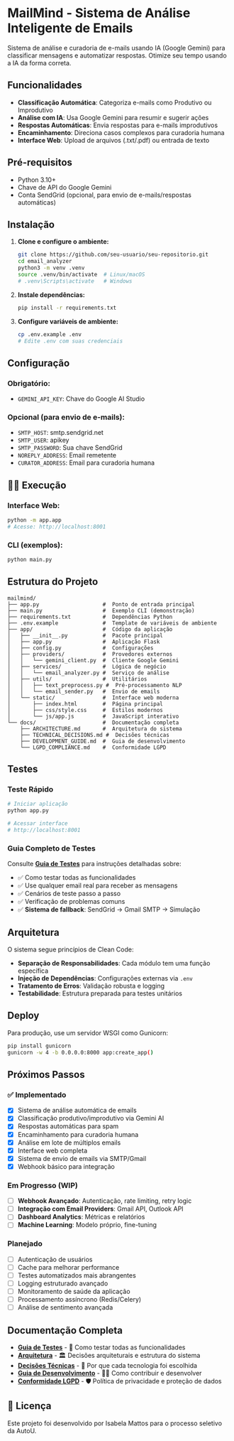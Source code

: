 # MailMind - Sistema de Análise Inteligente de Emails

Sistema de análise e curadoria de e-mails usando IA (Google Gemini) para classificar mensagens e automatizar respostas. Otimize seu tempo usando a IA da forma correta.

## Funcionalidades

- **Classificação Automática**: Categoriza e-mails como Produtivo ou Improdutivo
- **Análise com IA**: Usa Google Gemini para resumir e sugerir ações
- **Respostas Automáticas**: Envia respostas para e-mails improdutivos
- **Encaminhamento**: Direciona casos complexos para curadoria humana
- **Interface Web**: Upload de arquivos (.txt/.pdf) ou entrada de texto

## Pré-requisitos

- Python 3.10+
- Chave de API do Google Gemini
- Conta SendGrid (opcional, para envio de e-mails/respostas automáticas)

## Instalação

1. **Clone e configure o ambiente:**

   ```bash
   git clone https://github.com/seu-usuario/seu-repositorio.git
   cd email_analyzer
   python3 -m venv .venv
   source .venv/bin/activate  # Linux/macOS
   # .venv\Scripts\activate   # Windows
   ```

2. **Instale dependências:**

   ```bash
   pip install -r requirements.txt
   ```

3. **Configure variáveis de ambiente:**
   ```bash
   cp .env.example .env
   # Edite .env com suas credenciais
   ```

## Configuração

### Obrigatório:

- `GEMINI_API_KEY`: Chave do Google AI Studio

### Opcional (para envio de e-mails):

- `SMTP_HOST`: smtp.sendgrid.net
- `SMTP_USER`: apikey
- `SMTP_PASSWORD`: Sua chave SendGrid
- `NOREPLY_ADDRESS`: Email remetente
- `CURATOR_ADDRESS`: Email para curadoria humana

## 🏃‍♂️ Execução

### Interface Web:

```bash
python -m app.app
# Acesse: http://localhost:8001
```

### CLI (exemplos):

```bash
python main.py
```

## Estrutura do Projeto

```
mailmind/
├── app.py                    #  Ponto de entrada principal
├── main.py                   #  Exemplo CLI (demonstração)
├── requirements.txt          #  Dependências Python
├── .env.example              #  Template de variáveis de ambiente
├── app/                      #  Código da aplicação
│   ├── __init__.py           #  Pacote principal
│   ├── app.py                #  Aplicação Flask
│   ├── config.py             #  Configurações
│   ├── providers/            #  Provedores externos
│   │   └── gemini_client.py  #  Cliente Google Gemini
│   ├── services/             #  Lógica de negócio
│   │   └── email_analyzer.py #  Serviço de análise
│   ├── utils/                #  Utilitários
│   │   ├── text_preprocess.py #  Pré-processamento NLP
│   │   └── email_sender.py   #  Envio de emails
│   └── static/               #  Interface web moderna
│       ├── index.html        #  Página principal
│       ├── css/style.css     #  Estilos modernos
│       └── js/app.js         #  JavaScript interativo
└── docs/                     #  Documentação completa
    ├── ARCHITECTURE.md       #  Arquitetura do sistema
    ├── TECHNICAL_DECISIONS.md #  Decisões técnicas
    ├── DEVELOPMENT_GUIDE.md  #  Guia de desenvolvimento
    └── LGPD_COMPLIANCE.md    #  Conformidade LGPD
```

## Testes

### Teste Rápido

```bash
# Iniciar aplicação
python app.py

# Acessar interface
# http://localhost:8001
```

### Guia Completo de Testes

Consulte **[Guia de Testes](app/tests/TESTING_GUIDE.md)** para instruções detalhadas sobre:

- ✅ Como testar todas as funcionalidades
- ✅ Use qualquer email real para receber as mensagens
- ✅ Cenários de teste passo a passo
- ✅ Verificação de problemas comuns
- ✅ **Sistema de fallback**: SendGrid → Gmail SMTP → Simulação

## Arquitetura

O sistema segue princípios de Clean Code:

- **Separação de Responsabilidades**: Cada módulo tem uma função específica
- **Injeção de Dependências**: Configurações externas via `.env`
- **Tratamento de Erros**: Validação robusta e logging
- **Testabilidade**: Estrutura preparada para testes unitários

## Deploy

Para produção, use um servidor WSGI como Gunicorn:

```bash
pip install gunicorn
gunicorn -w 4 -b 0.0.0.0:8000 app:create_app()
```

## Próximos Passos

### ✅ **Implementado**

- [x] Sistema de análise automática de emails
- [x] Classificação produtivo/improdutivo via Gemini AI
- [x] Respostas automáticas para spam
- [x] Encaminhamento para curadoria humana
- [x] Análise em lote de múltiplos emails
- [x] Interface web completa
- [x] Sistema de envio de emails via SMTP/Gmail
- [x] Webhook básico para integração

### **Em Progresso (WIP)**

- [ ] **Webhook Avançado**: Autenticação, rate limiting, retry logic
- [ ] **Integração com Email Providers**: Gmail API, Outlook API
- [ ] **Dashboard Analytics**: Métricas e relatórios
- [ ] **Machine Learning**: Modelo próprio, fine-tuning

### **Planejado**

- [ ] Autenticação de usuários
- [ ] Cache para melhorar performance
- [ ] Testes automatizados mais abrangentes
- [ ] Logging estruturado avançado
- [ ] Monitoramento de saúde da aplicação
- [ ] Processamento assíncrono (Redis/Celery)
- [ ] Análise de sentimento avançada

## Documentação Completa

- **[Guia de Testes](app/tests/TESTING_GUIDE.md)** - 🧪 Como testar todas as funcionalidades
- **[Arquitetura](docs/ARCHITECTURE.md)** - 🏛️ Decisões arquiteturais e estrutura do sistema
- **[Decisões Técnicas](docs/TECHNICAL_DECISIONS.md)** - 🔧 Por que cada tecnologia foi escolhida
- **[Guia de Desenvolvimento](docs/DEVELOPMENT_GUIDE.md)** - 👨‍💻 Como contribuir e desenvolver
- **[Conformidade LGPD](docs/LGPD_COMPLIANCE.md)** - 🛡️ Política de privacidade e proteção de dados

## 📝 Licença

Este projeto foi desenvolvido por Isabela Mattos para o processo seletivo da AutoU.
